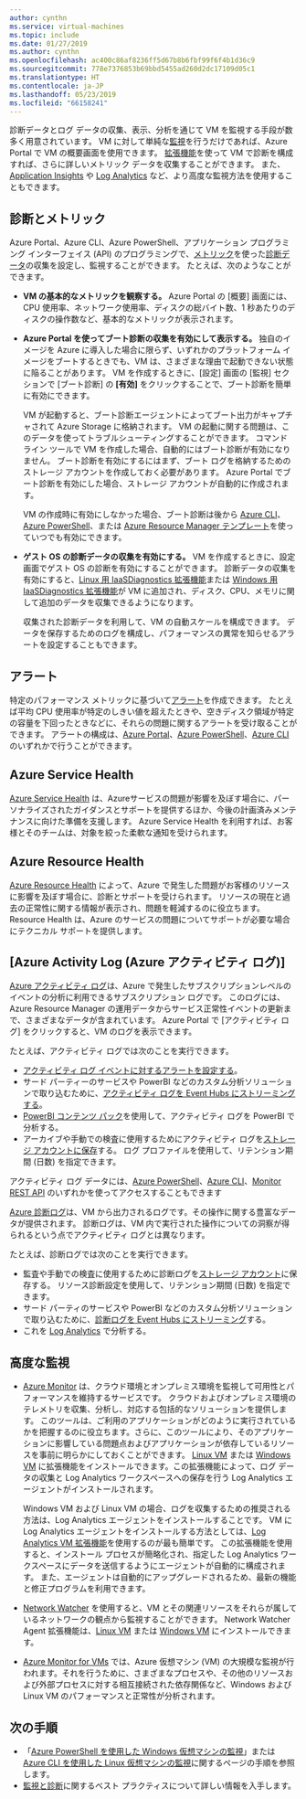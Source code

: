```yaml
---
author: cynthn
ms.service: virtual-machines
ms.topic: include
ms.date: 01/27/2019
ms.author: cynthn
ms.openlocfilehash: ac400c86af8236ff5d67b8b6fbf99f6f4b1d36c9
ms.sourcegitcommit: 778e7376853b69bbd5455ad260d2dc17109d05c1
ms.translationtype: HT
ms.contentlocale: ja-JP
ms.lasthandoff: 05/23/2019
ms.locfileid: "66158241"
---
```

診断データとログ データの収集、表示、分析を通じて VM を監視する手段が数多く用意されています。 VM に対して単純な[監視](../articles/azure-monitor/overview.md)を行うだけであれば、Azure Portal で VM の概要画面を使用できます。 [拡張機能](../articles/virtual-machines/windows/extensions-features.md)を使って VM で診断を構成すれば、さらに詳しいメトリック データを収集することができます。 また、[Application Insights](../articles/azure-monitor/app/app-insights-overview.md) や [Log Analytics](../articles/azure-monitor/log-query/log-query-overview.md) など、より高度な監視方法を使用することもできます。

## <a name="diagnostics-and-metrics"></a>診断とメトリック 

Azure Portal、Azure CLI、Azure PowerShell、アプリケーション プログラミング インターフェイス (API) のプログラミングで、[メトリック](../articles/monitoring-and-diagnostics/monitoring-overview-metrics.md)を使った[診断データ](https://docs.microsoft.com/cli/azure/vm/diagnostics)の収集を設定し、監視することができます。 たとえば、次のようなことができます。

- **VM の基本的なメトリックを観察する。** Azure Portal の [概要] 画面には、CPU 使用率、ネットワーク使用率、ディスクの総バイト数、1 秒あたりのディスクの操作数など、基本的なメトリックが表示されます。

- **Azure Portal を使ってブート診断の収集を有効にして表示する。** 独自のイメージを Azure に導入した場合に限らず、いずれかのプラットフォーム イメージをブートするときでも、VM は、さまざまな理由で起動できない状態に陥ることがあります。 VM を作成するときに、[設定] 画面の [監視] セクションで [ブート診断] の **[有効]** をクリックすることで、ブート診断を簡単に有効にできます。

    VM が起動すると、ブート診断エージェントによってブート出力がキャプチャされて Azure Storage に格納されます。 VM の起動に関する問題は、このデータを使ってトラブルシューティングすることができます。 コマンド ライン ツールで VM を作成した場合、自動的にはブート診断が有効になりません。 ブート診断を有効にするにはまず、ブート ログを格納するためのストレージ アカウントを作成しておく必要があります。 Azure Portal でブート診断を有効にした場合、ストレージ アカウントが自動的に作成されます。

    VM の作成時に有効にしなかった場合、ブート診断は後から [Azure CLI](https://docs.microsoft.com/cli/azure/vm/boot-diagnostics)、[Azure PowerShell](https://docs.microsoft.com/powershell/module/az.compute/set-azvmbootdiagnostic)、または [Azure Resource Manager テンプレート](../articles/virtual-machines/windows/extensions-diagnostics-template.md)を使っていつでも有効にできます。

- **ゲスト OS の診断データの収集を有効にする。** VM を作成するときに、設定画面でゲスト OS の診断を有効にすることができます。 診断データの収集を有効にすると、[Linux 用 IaaSDiagnostics 拡張機能](../articles/virtual-machines/linux/diagnostic-extension.md)または [Windows 用 IaaSDiagnostics 拡張機能](../articles/virtual-machines/windows/ps-extensions-diagnostics.md)が VM に追加され、ディスク、CPU、メモリに関して追加のデータを収集できるようになります。

    収集された診断データを利用して、VM の自動スケールを構成できます。 データを保存するためのログを構成し、パフォーマンスの異常を知らせるアラートを設定することもできます。

## <a name="alerts"></a>アラート

特定のパフォーマンス メトリックに基づいて[アラート](../articles/azure-monitor/platform/alerts-overview.md)を作成できます。 たとえば平均 CPU 使用率が特定のしきい値を超えたときや、空きディスク領域が特定の容量を下回ったときなどに、それらの問題に関するアラートを受け取ることができます。 アラートの構成は、[Azure Portal](../articles/azure-monitor/platform/alerts-classic-portal.md)、[Azure PowerShell](../articles/azure-monitor/platform/alerts-classic-portal.md#with-powershell)、[Azure CLI](../articles/azure-monitor/platform/alerts-classic-portal.md#with-azure-cli) のいずれかで行うことができます。

## <a name="azure-service-health"></a>Azure Service Health

[Azure Service Health](../articles/service-health/service-health-overview.md) は、Azureサービスの問題が影響を及ぼす場合に、パーソナライズされたガイダンスとサポートを提供するほか、今後の計画済みメンテナンスに向けた準備を支援します。 Azure Service Health を利用すれば、お客様とそのチームは、対象を絞った柔軟な通知を受けられます。

## <a name="azure-resource-health"></a>Azure Resource Health

[Azure Resource Health](../articles/service-health/resource-health-overview.md) によって、Azure で発生した問題がお客様のリソースに影響を及ぼす場合に、診断とサポートを受けられます。 リソースの現在と過去の正常性に関する情報が表示され、問題を軽減するのに役立ちます。 Resource Health は、Azure のサービスの問題についてサポートが必要な場合にテクニカル サポートを提供します。

## <a name="azure-activity-log"></a>[Azure Activity Log (Azure アクティビティ ログ)]

[Azure アクティビティ ログ](../articles/azure-monitor/platform/activity-logs-overview.md)は、Azure で発生したサブスクリプションレベルのイベントの分析に利用できるサブスクリプション ログです。 このログには、Azure Resource Manager の運用データからサービス正常性イベントの更新まで、さまざまなデータが含まれています。 Azure Portal で [アクティビティ ログ] をクリックすると、VM のログを表示できます。

たとえば、アクティビティ ログでは次のことを実行できます。

- [アクティビティ ログ イベントに対するアラートを設定する](../articles/azure-monitor/platform/activity-logs-overview.md)。
- サード パーティーのサービスや PowerBI などのカスタム分析ソリューションで取り込むために、[アクティビティ ログを Event Hubs にストリーミングする](../articles/azure-monitor/platform/activity-logs-stream-event-hubs.md)。
- [PowerBI コンテンツ パック](https://powerbi.microsoft.com/documentation/powerbi-content-pack-azure-audit-logs/)を使用して、アクティビティ ログを PowerBI で分析する。
- アーカイブや手動での検査に使用するためにアクティビティ ログを[ストレージ アカウントに保存](../articles/azure-monitor/platform/archive-activity-log.md)する。 ログ プロファイルを使用して、リテンション期間 (日数) を指定できます。

アクティビティ ログ データには、[Azure PowerShell](https://docs.microsoft.com/powershell/module/azurerm.insights/)、[Azure CLI](https://docs.microsoft.com/cli/azure/monitor)、[Monitor REST API](https://docs.microsoft.com/rest/api/monitor/) のいずれかを使ってアクセスすることもできます

[Azure 診断ログ](../articles/azure-monitor/platform/diagnostic-logs-overview.md)は、VM から出力されるログです。その操作に関する豊富なデータが提供されます。 診断ログは、VM 内で実行された操作についての洞察が得られるという点でアクティビティ ログとは異なります。

たとえば、診断ログでは次のことを実行できます。

- 監査や手動での検査に使用するために診断ログを[ストレージ アカウント](../articles/azure-monitor/platform/archive-diagnostic-logs.md)に保存する。 リソース診断設定を使用して、リテンション期間 (日数) を指定できます。
- サード パーティのサービスや PowerBI などのカスタム分析ソリューションで取り込むために、[診断ログを Event Hubs にストリーミング](../articles/azure-monitor/platform/diagnostic-logs-stream-event-hubs.md)する。
- これを [Log Analytics](../articles/log-analytics/log-analytics-azure-storage.md) で分析する。

## <a name="advanced-monitoring"></a>高度な監視

- [Azure Monitor](../articles/azure-monitor/overview.md) は、クラウド環境とオンプレミス環境を監視して可用性とパフォーマンスを維持するサービスです。 クラウドおよびオンプレミス環境のテレメトリを収集、分析し、対応する包括的なソリューションを提供します。 このツールは、ご利用のアプリケーションがどのように実行されているかを把握するのに役立ちます。さらに、このツールにより、そのアプリケーションに影響している問題点およびアプリケーションが依存しているリソースを事前に明らかにしておくことができます。 [Linux VM](../articles/virtual-machines/linux/extensions-oms.md) または [Windows VM](../articles/virtual-machines/windows/extensions-oms.md) に拡張機能をインストールできます。この拡張機能によって、ログ データの収集と Log Analytics ワークスペースへの保存を行う Log Analytics エージェントがインストールされます。

    Windows VM および Linux VM の場合、ログを収集するための推奨される方法は、Log Analytics エージェントをインストールすることです。 VM に Log Analytics エージェントをインストールする方法としては、[Log Analytics VM 拡張機能](../articles/log-analytics/log-analytics-azure-vm-extension.md)を使用するのが最も簡単です。 この拡張機能を使用すると、インストール プロセスが簡略化され、指定した Log Analytics ワークスペースにデータを送信するようにエージェントが自動的に構成されます。 また、エージェントは自動的にアップグレードされるため、最新の機能と修正プログラムを利用できます。

- [Network Watcher](../articles/network-watcher/network-watcher-monitoring-overview.md) を使用すると、VM とその関連リソースをそれらが属しているネットワークの観点から監視することができます。 Network Watcher Agent 拡張機能は、[Linux VM](../articles/virtual-machines/linux/extensions-nwa.md) または [Windows VM](../articles/virtual-machines/windows/extensions-nwa.md) にインストールできます。

- [Azure Monitor for VMs](../articles/azure-monitor/insights/vminsights-overview.md) では、Azure 仮想マシン (VM) の大規模な監視が行われます。それを行うために、さまざまなプロセスや、その他のリソースおよび外部プロセスに対する相互接続された依存関係など、Windows および Linux VM のパフォーマンスと正常性が分析されます。 

## <a name="next-steps"></a>次の手順
- 「[Azure PowerShell を使用した Windows 仮想マシンの監視](../articles/virtual-machines/windows/tutorial-monitoring.md)」または [Azure CLI を使用した Linux 仮想マシンの監視](../articles/virtual-machines/linux/tutorial-monitoring.md)に関するページの手順を参照します。
- [監視と診断](https://docs.microsoft.com/azure/architecture/best-practices/monitoring)に関するベスト プラクティスについて詳しい情報を入手します。
